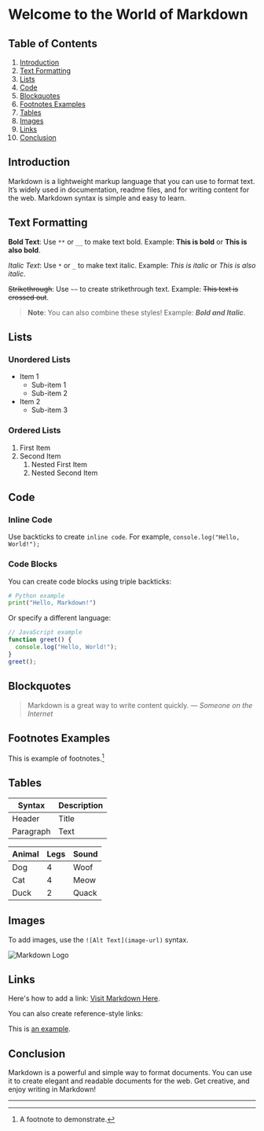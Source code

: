 # Welcome to the World of Markdown

## Table of Contents

1. [Introduction](#introduction)
2. [Text Formatting](#text-formatting)
3. [Lists](#lists)
4. [Code](#code)
5. [Blockquotes](#blockquotes)
6. [Footnotes Examples](#footnotes-examples)
7. [Tables](#tables)
8. [Images](#images)
9. [Links](#links)
10. [Conclusion](#conclusion)

## Introduction

Markdown is a lightweight markup language that you can use to format text. It’s widely used in documentation, readme files, and for writing content for the web. Markdown syntax is simple and easy to learn.

## Text Formatting

**Bold Text**: Use `**` or `__` to make text bold. Example: **This is bold** or **This is also bold**.

_Italic Text_: Use `*` or `_` to make text italic. Example: _This is italic_ or _This is also italic_.

~~Strikethrough~~: Use `~~` to create strikethrough text. Example: ~~This text is crossed out~~.

> **Note**: You can also combine these styles! Example: **_Bold and Italic_**.

## Lists

### Unordered Lists

- Item 1
  - Sub-item 1
  - Sub-item 2
- Item 2
  - Sub-item 3

### Ordered Lists

1. First Item
2. Second Item
   1. Nested First Item
   2. Nested Second Item

## Code

### Inline Code

Use backticks to create `inline code`. For example, `console.log("Hello, World!");`

### Code Blocks

You can create code blocks using triple backticks:

```python
# Python example
print("Hello, Markdown!")
```

Or specify a different language:

```javascript
// JavaScript example
function greet() {
  console.log("Hello, World!");
}
greet();
```

## Blockquotes

> Markdown is a great way to write content quickly.
> — _Someone on the Internet_

## Footnotes Examples

This is example of footnotes.[^1]

[^1]: A footnote to demonstrate.

## Tables

| Syntax    | Description |
| --------- | ----------- |
| Header    | Title       |
| Paragraph | Text        |

| Animal | Legs | Sound |
| ------ | ---- | ----- |
| Dog    | 4    | Woof  |
| Cat    | 4    | Meow  |
| Duck   | 2    | Quack |

## Images

To add images, use the `![Alt Text](image-url)` syntax.

![Markdown Logo](https://markdown-here.com/img/icon256.png)

## Links

Here's how to add a link: [Visit Markdown Here](https://markdown-here.com).

You can also create reference-style links:

This is [an example][example-link].

[example-link]: https://www.example.com

## Conclusion

Markdown is a powerful and simple way to format documents. You can use it to create elegant and readable documents for the web. Get creative, and enjoy writing in Markdown!

---

